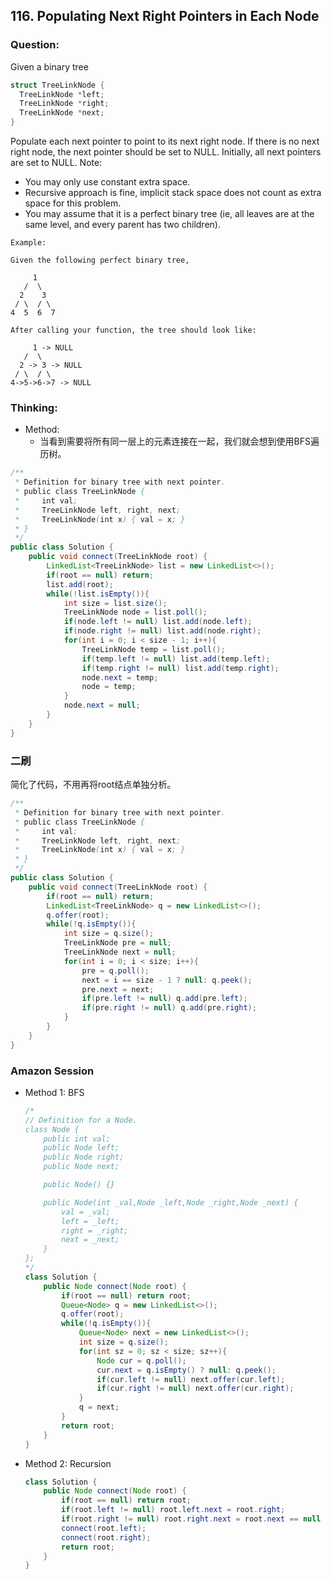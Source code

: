 ## 116. Populating Next Right Pointers in Each Node

### Question:
Given a binary tree

```C
struct TreeLinkNode {
  TreeLinkNode *left;
  TreeLinkNode *right;
  TreeLinkNode *next;
}
```

Populate each next pointer to point to its next right node. If there is no next right node, the next pointer should be set to NULL.
Initially, all next pointers are set to NULL.
Note:
* You may only use constant extra space.
* Recursive approach is fine, implicit stack space does not count as extra space for this problem.
* You may assume that it is a perfect binary tree (ie, all leaves are at the same level, and every parent has two children).

```
Example:

Given the following perfect binary tree,

     1
   /  \
  2    3
 / \  / \
4  5  6  7

After calling your function, the tree should look like:

     1 -> NULL
   /  \
  2 -> 3 -> NULL
 / \  / \
4->5->6->7 -> NULL
```

### Thinking:
* Method:
	* 当看到需要将所有同一层上的元素连接在一起，我们就会想到使用BFS遍历树。

```Java
/**
 * Definition for binary tree with next pointer.
 * public class TreeLinkNode {
 *     int val;
 *     TreeLinkNode left, right, next;
 *     TreeLinkNode(int x) { val = x; }
 * }
 */
public class Solution {
    public void connect(TreeLinkNode root) {
        LinkedList<TreeLinkNode> list = new LinkedList<>();
        if(root == null) return;
        list.add(root);
        while(!list.isEmpty()){
            int size = list.size();
            TreeLinkNode node = list.poll();
            if(node.left != null) list.add(node.left);
            if(node.right != null) list.add(node.right);
            for(int i = 0; i < size - 1; i++){
                TreeLinkNode temp = list.poll();
                if(temp.left != null) list.add(temp.left);
                if(temp.right != null) list.add(temp.right);
                node.next = temp;
                node = temp;
            }
            node.next = null;
        }
    }
}
```

### 二刷
简化了代码，不用再将root结点单独分析。
```Java
/**
 * Definition for binary tree with next pointer.
 * public class TreeLinkNode {
 *     int val;
 *     TreeLinkNode left, right, next;
 *     TreeLinkNode(int x) { val = x; }
 * }
 */
public class Solution {
    public void connect(TreeLinkNode root) {
        if(root == null) return;
        LinkedList<TreeLinkNode> q = new LinkedList<>();
        q.offer(root);
        while(!q.isEmpty()){
            int size = q.size();
            TreeLinkNode pre = null;
            TreeLinkNode next = null;
            for(int i = 0; i < size; i++){
                pre = q.poll();
                next = i == size - 1 ? null: q.peek();
                pre.next = next;
                if(pre.left != null) q.add(pre.left);
                if(pre.right != null) q.add(pre.right);
            }
        }
    }
}
```

### Amazon Session
* Method 1: BFS
	```Java
	/*
	// Definition for a Node.
	class Node {
		public int val;
		public Node left;
		public Node right;
		public Node next;

		public Node() {}

		public Node(int _val,Node _left,Node _right,Node _next) {
			val = _val;
			left = _left;
			right = _right;
			next = _next;
		}
	};
	*/
	class Solution {
		public Node connect(Node root) {
			if(root == null) return root;
			Queue<Node> q = new LinkedList<>();
			q.offer(root);
			while(!q.isEmpty()){
				Queue<Node> next = new LinkedList<>();
				int size = q.size();
				for(int sz = 0; sz < size; sz++){
					Node cur = q.poll();
					cur.next = q.isEmpty() ? null: q.peek();
					if(cur.left != null) next.offer(cur.left);
					if(cur.right != null) next.offer(cur.right);
				}
				q = next;
			}
			return root;
		}
	}
	```

* Method 2: Recursion
	```Java
	class Solution {
		public Node connect(Node root) {
			if(root == null) return root;
			if(root.left != null) root.left.next = root.right;
			if(root.right != null) root.right.next = root.next == null ? null: root.next.left;
			connect(root.left);
			connect(root.right);
			return root;
		}
	}
	```